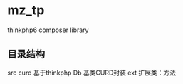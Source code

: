 # mz_tp
thinkphp6 composer library

## 目录结构
src
    curd    基于thinkphp Db 基类CURD封装
    ext     扩展类：方法
